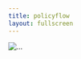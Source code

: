 ```yaml
---
title: policyflow
layout: fullscreen
---
```

<img src="{% link assets/images/pnz_Policy_Flow-300dpi.png %}" class="img-fluid" alt="...">